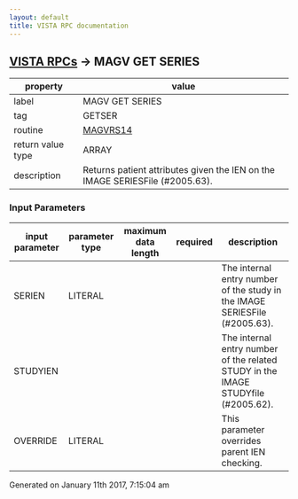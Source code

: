 ```yaml
---
layout: default
title: VISTA RPC documentation
---
```




## [VISTA RPCs](TableOfContent.md) &#8594; MAGV GET SERIES 

 property | value 
--- | --- 
 label | MAGV GET SERIES
 tag | GETSER
 routine | [MAGVRS14](http://code.osehra.org/dox/Routine_MAGVRS14_source.html)
 return value type | ARRAY
 description | Returns patient attributes given the IEN on the IMAGE SERIESFile (#2005.63).

### Input Parameters

| input parameter | parameter type | maximum data length | required | description | 
| --- | --- | --- | --- | --- | 
| SERIEN | LITERAL |  |  | The internal entry number of the study in the IMAGE SERIESFile (#2005.63). | 
| STUDYIEN |  |  |  | The internal entry number of the related STUDY in the IMAGE STUDYfile (#2005.62). | 
| OVERRIDE | LITERAL |  |  | This parameter overrides parent IEN checking. | 




 Generated on January 11th 2017, 7:15:04 am